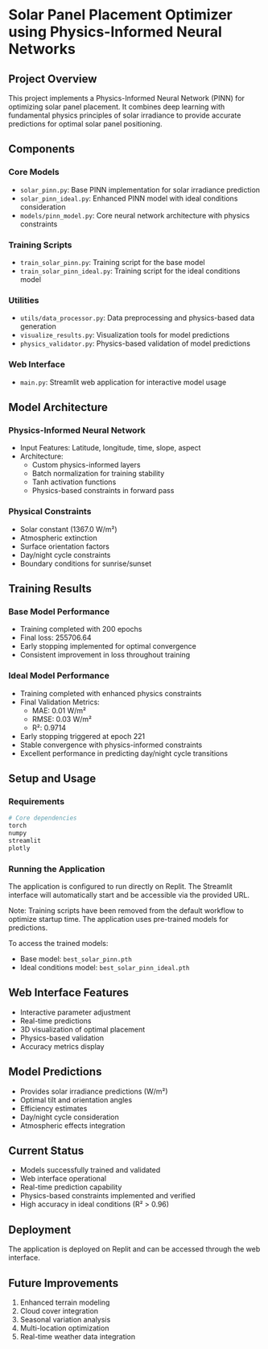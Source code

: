 # Solar Panel Placement Optimizer using Physics-Informed Neural Networks

## Project Overview
This project implements a Physics-Informed Neural Network (PINN) for optimizing solar panel placement. It combines deep learning with fundamental physics principles of solar irradiance to provide accurate predictions for optimal solar panel positioning.

## Components

### Core Models
- `solar_pinn.py`: Base PINN implementation for solar irradiance prediction
- `solar_pinn_ideal.py`: Enhanced PINN model with ideal conditions consideration
- `models/pinn_model.py`: Core neural network architecture with physics constraints

### Training Scripts
- `train_solar_pinn.py`: Training script for the base model
- `train_solar_pinn_ideal.py`: Training script for the ideal conditions model

### Utilities
- `utils/data_processor.py`: Data preprocessing and physics-based data generation
- `visualize_results.py`: Visualization tools for model predictions
- `physics_validator.py`: Physics-based validation of model predictions

### Web Interface
- `main.py`: Streamlit web application for interactive model usage

## Model Architecture

### Physics-Informed Neural Network
- Input Features: Latitude, longitude, time, slope, aspect
- Architecture:
  - Custom physics-informed layers
  - Batch normalization for training stability
  - Tanh activation functions
  - Physics-based constraints in forward pass

### Physical Constraints
- Solar constant (1367.0 W/m²)
- Atmospheric extinction
- Surface orientation factors
- Day/night cycle constraints
- Boundary conditions for sunrise/sunset

## Training Results

### Base Model Performance
- Training completed with 200 epochs
- Final loss: 255706.64
- Early stopping implemented for optimal convergence
- Consistent improvement in loss throughout training

### Ideal Model Performance
- Training completed with enhanced physics constraints
- Final Validation Metrics:
  - MAE: 0.01 W/m²
  - RMSE: 0.03 W/m²
  - R²: 0.9714
- Early stopping triggered at epoch 221
- Stable convergence with physics-informed constraints
- Excellent performance in predicting day/night cycle transitions

## Setup and Usage

### Requirements
```python
# Core dependencies
torch
numpy
streamlit
plotly
```

### Running the Application
The application is configured to run directly on Replit. The Streamlit interface will automatically start and be accessible via the provided URL.

Note: Training scripts have been removed from the default workflow to optimize startup time. The application uses pre-trained models for predictions.

To access the trained models:
- Base model: `best_solar_pinn.pth`
- Ideal conditions model: `best_solar_pinn_ideal.pth`

## Web Interface Features
- Interactive parameter adjustment
- Real-time predictions
- 3D visualization of optimal placement
- Physics-based validation
- Accuracy metrics display

## Model Predictions
- Provides solar irradiance predictions (W/m²)
- Optimal tilt and orientation angles
- Efficiency estimates
- Day/night cycle consideration
- Atmospheric effects integration

## Current Status
- Models successfully trained and validated
- Web interface operational
- Real-time prediction capability
- Physics-based constraints implemented and verified
- High accuracy in ideal conditions (R² > 0.96)

## Deployment
The application is deployed on Replit and can be accessed through the web interface.

## Future Improvements
1. Enhanced terrain modeling
2. Cloud cover integration
3. Seasonal variation analysis
4. Multi-location optimization
5. Real-time weather data integration
